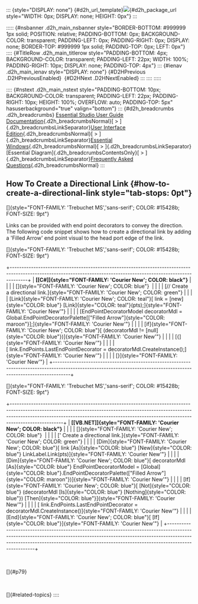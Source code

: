 ::: {style="DISPLAY: none"}
[](ms-xhelp:///?Id=d2h_url_template){#d2h_url_template}![](!package_url!){#d2h_package_url style="WIDTH: 0px; DISPLAY: none; HEIGHT: 0px"}
:::

::::: {#nsbanner .d2h_main_nsbanner style="BORDER-BOTTOM: #999999 1px solid; POSITION: relative; PADDING-BOTTOM: 0px; BACKGROUND-COLOR: transparent; PADDING-LEFT: 0px; PADDING-RIGHT: 0px; DISPLAY: none; BORDER-TOP: #999999 1px solid; PADDING-TOP: 0px; LEFT: 0px"}
:::: {#TitleRow .d2h_main_titlerow style="PADDING-BOTTOM: 4px; BACKGROUND-COLOR: transparent; PADDING-LEFT: 22px; WIDTH: 100%; PADDING-RIGHT: 10px; DISPLAY: none; PADDING-TOP: 4px"}
::: {#ienav .d2h_main_ienav style="DISPLAY: none"}
[](ms-xhelp:///?Id=2991281f-8723-4a3a-be10-7630945c1287){#D2HPrevious .D2HPreviousEnabled}  [](ms-xhelp:///?Id=00c3d576-47d2-4803-9fd5-5d6c7482afef){#D2HNext .D2HNextEnabled}
:::
::::
:::::

:::: {#nstext .d2h_main_nstext style="PADDING-BOTTOM: 10px; BACKGROUND-COLOR: transparent; PADDING-LEFT: 22px; PADDING-RIGHT: 10px; HEIGHT: 100%; OVERFLOW: auto; PADDING-TOP: 5px" hasuserbackground="true" valign="bottom"}
::: {#d2h_breadcrumbs .d2h_breadcrumbs}
[Essential Studio User Guide Documentation](ms-xhelp:///?Id=12457748-09e3-4d74-a240-8e049cedf030){.d2h_breadcrumbsNormal}[ \> ]{.d2h_breadcrumbsLinkSeparator}[User Interface Edition](ms-xhelp:///?Id=c29296b7-531c-413b-a0ec-488ca1f7f669){.d2h_breadcrumbsNormal}[ \> ]{.d2h_breadcrumbsLinkSeparator}[Essential Windows](ms-xhelp:///?Id=e60759d8-47a4-4570-9d7a-16a68d63f2ea){.d2h_breadcrumbsNormal}[ \> ]{.d2h_breadcrumbsLinkSeparator}[Essential Diagram]{.d2h_breadcrumbsContentsOnly}[ \> ]{.d2h_breadcrumbsLinkSeparator}[Frequently Asked Questions](ms-xhelp:///?Id=bb4a5b35-2631-4a2a-9fa8-2159cc7204f4){.d2h_breadcrumbsNormal}
:::

## How To Create a Directional Link {#how-to-create-a-directional-link style="tab-stops: 0pt"}

[]{style="FONT-FAMILY: 'Trebuchet MS','sans-serif'; COLOR: #15428b; FONT-SIZE: 9pt"} 

Links can be provided with end point decorators to convey the direction. The following code snippet shows how to create a directional link by adding a \'Filled Arrow\' end point visual to the head port edge of the link.

[]{style="FONT-FAMILY: 'Trebuchet MS','sans-serif'; COLOR: #15428b; FONT-SIZE: 9pt"} 

+-------------------------------------------------------------------------------------------------------------------------------------------------------------------+
| **[\[C#\]]{style="FONT-FAMILY: 'Courier New'; COLOR: black"}**                                                                                                    |
|                                                                                                                                                                   |
| []{style="FONT-FAMILY: 'Courier New'; COLOR: blue"}                                                                                                               |
|                                                                                                                                                                   |
| [// Create a directional link.]{style="FONT-FAMILY: 'Courier New'; COLOR: green"}                                                                                 |
|                                                                                                                                                                   |
| [Link]{style="FONT-FAMILY: 'Courier New'; COLOR: teal"}[ link = [new]{style="COLOR: blue"} [Link]{style="COLOR: teal"}(pts);]{style="FONT-FAMILY: 'Courier New'"} |
|                                                                                                                                                                   |
| [EndPointDecoratorModel decoratorMdl = Global.EndPointDecoratorPalette\[[\"Filled Arrow\"]{style="COLOR: maroon"}\];]{style="FONT-FAMILY: 'Courier New'"}         |
|                                                                                                                                                                   |
| [if]{style="FONT-FAMILY: 'Courier New'; COLOR: blue"}[ (decoratorMdl != [null]{style="COLOR: blue"})]{style="FONT-FAMILY: 'Courier New'"}                         |
|                                                                                                                                                                   |
| [{]{style="FONT-FAMILY: 'Courier New'"}                                                                                                                           |
|                                                                                                                                                                   |
| [ link.EndPoints.LastEndPointDecorator = decoratorMdl.CreateInstance();]{style="FONT-FAMILY: 'Courier New'"}                                                      |
|                                                                                                                                                                   |
| [}]{style="FONT-FAMILY: 'Courier New'"}                                                                                                                           |
+-------------------------------------------------------------------------------------------------------------------------------------------------------------------+

[]{style="FONT-FAMILY: 'Trebuchet MS','sans-serif'; COLOR: #15428b; FONT-SIZE: 9pt"} 

+----------------------------------------------------------------------------------------------------------------------------------------------------------------------------------------------------------------------------------------------------------------+
| **[\[VB.NET\]]{style="FONT-FAMILY: 'Courier New'; COLOR: black"}**                                                                                                                                                                                             |
|                                                                                                                                                                                                                                                                |
| []{style="FONT-FAMILY: 'Courier New'; COLOR: blue"}                                                                                                                                                                                                            |
|                                                                                                                                                                                                                                                                |
| [\' Create a directional link.]{style="FONT-FAMILY: 'Courier New'; COLOR: green"}                                                                                                                                                                              |
|                                                                                                                                                                                                                                                                |
| [Dim]{style="FONT-FAMILY: 'Courier New'; COLOR: blue"}[ link [As]{style="COLOR: blue"} [New]{style="COLOR: blue"} LinkLabel.Link(pts)]{style="FONT-FAMILY: 'Courier New'"}                                                                                     |
|                                                                                                                                                                                                                                                                |
| [Dim]{style="FONT-FAMILY: 'Courier New'; COLOR: blue"}[ decoratorMdl [As]{style="COLOR: blue"} EndPointDecoratorModel = [Global]{style="COLOR: blue"}.EndPointDecoratorPalette([\"Filled Arrow\"]{style="COLOR: maroon"})]{style="FONT-FAMILY: 'Courier New'"} |
|                                                                                                                                                                                                                                                                |
| [If]{style="FONT-FAMILY: 'Courier New'; COLOR: blue"}[ [Not]{style="COLOR: blue"} (decoratorMdl [Is]{style="COLOR: blue"} [Nothing]{style="COLOR: blue"}) [Then]{style="COLOR: blue"}]{style="FONT-FAMILY: 'Courier New'"}                                     |
|                                                                                                                                                                                                                                                                |
| [ link.EndPoints.LastEndPointDecorator = decoratorMdl.CreateInstance()]{style="FONT-FAMILY: 'Courier New'"}                                                                                                                                                    |
|                                                                                                                                                                                                                                                                |
| [End]{style="FONT-FAMILY: 'Courier New'; COLOR: blue"}[ [If]{style="COLOR: blue"}]{style="FONT-FAMILY: 'Courier New'"}                                                                                                                                         |
+----------------------------------------------------------------------------------------------------------------------------------------------------------------------------------------------------------------------------------------------------------------+

 

[]{#p79} 

 

[]{#related-topics}
::::
